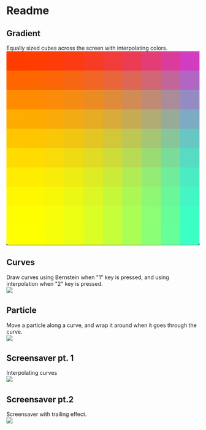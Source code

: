 # Readme

## Gradient
Equally sized cubes across the screen with interpolating colors. <br>
![](cube.png)

## Curves
Draw curves using Bernstein when "1" key is pressed, and using interpolation when "2" key is pressed. <br>
![](http://g.recordit.co/ffTuYQkpeu.gif)

## Particle
Move a particle along a curve, and wrap it around when it goes through the curve. <br>
![](http://g.recordit.co/IZcBGo26pr.gif)

## Screensaver pt. 1
Interpolating curves <br>
![](http://g.recordit.co/sIpVteo73q.gif)

## Screensaver pt.2 
Screensaver with trailing effect.<br>
![](http://g.recordit.co/ZR3lsJgWts.gif)